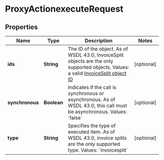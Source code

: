 
# ProxyActionexecuteRequest

## Properties
Name | Type | Description | Notes
------------ | ------------- | ------------- | -------------
**ids** | **String** | The ID of the object. As of WSDL 43.0, InvoiceSplit objects are the only supported objects. Values: a valid [InvoiceSplit object ID](https://knowledgecenter.zuora.com/DC_Developers/SOAP_API/E1_SOAP_API_Object_Reference/InvoiceSplit)  |  [optional]
**synchronous** | **Boolean** | Indicates if the call is synchronous or asynchronous. As of WSDL 43.0, this call must be asynchronous. Values: &#x60;false&#x60;  |  [optional]
**type** | **String** | Specifies the type of executed item. As of WSDL 43.0, invoice splits are the only supported type. Values: &#x60;invoicesplit&#x60;  |  [optional]



